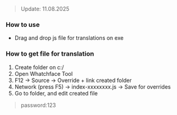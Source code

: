 > Update: 11.08.2025

### How to use
+ Drag and drop js file for translations on exe

### How to get file for translation
1. Create folder on c:/
2. Open Whatchface Tool
3. F12 -> Source -> Override + link created folder
4. Network (press F5) -> index-xxxxxxxx.js -> Save for overrides
5. Go to folder, and edit created file

> password:123
